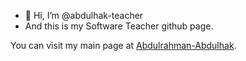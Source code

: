 - 👋 Hi, I’m @abdulhak-teacher
- And this is my Software Teacher github page.

You can visit my main page at [Abdulrahman-Abdulhak](https://github.com/Abdulrahman-Abdulhak).
